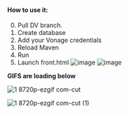 #### How to use it:
0. Pull DV branch.
1. Create database
2. Add your Vonage credentials
3. Reload Maven
4. Run
5. Launch front.html
![image](https://github.com/user-attachments/assets/d562f69b-17a6-47b8-a282-19119da49720)
![image](https://github.com/user-attachments/assets/0530e96c-45d5-4e79-b334-c211b77c1d5e)

**GIFS are loading below**

![1 8720p-ezgif com-cut](https://github.com/user-attachments/assets/a49e3e1a-1ca6-4726-8c60-9d71c0a82776)

![1 8720p-ezgif com-cut (1)](https://github.com/user-attachments/assets/c5652d0e-c55b-4dcf-b6e0-2428c5ac217e)
